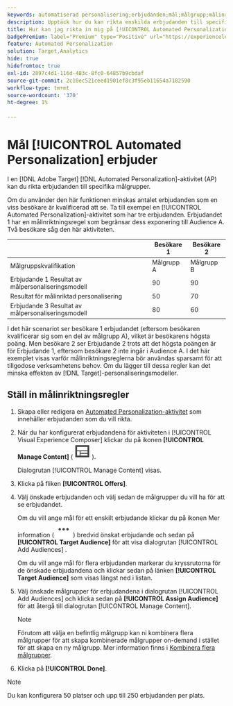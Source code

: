 ```yaml
---
keywords: automatiserad personalisering;erbjudanden;mål;målgrupp;målinriktningsregler;målinriktning
description: Upptäck hur du kan rikta enskilda erbjudanden till specifika målgrupper med hjälp av [!UICONTROL Automated Personalization] (AP)-aktiviteter.
title: Hur kan jag rikta in mig på [!UICONTROL Automated Personalization] erbjudanden?
badgePremium: label="Premium" type="Positive" url="https://experienceleague.adobe.com/docs/target/using/introduction/intro.html?lang=en#premium newtab=true" tooltip="Se vad som ingår i Target Premium."
feature: Automated Personalization
solution: Target,Analytics
hide: true
hidefromtoc: true
exl-id: 2897c4d1-116d-483c-8fc0-64857b9cbdaf
source-git-commit: 2c10ec521ceed1901ef8c3f95eb11654a7182590
workflow-type: tm+mt
source-wordcount: '370'
ht-degree: 1%

---
```


# Mål [!UICONTROL Automated Personalization] erbjuder

I en [!DNL Adobe Target] [!DNL Automated Personalization]-aktivitet (AP) kan du rikta erbjudanden till specifika målgrupper.

Om du använder den här funktionen minskas antalet erbjudanden som en viss besökare är kvalificerad att se. Ta till exempel en [!UICONTROL Automated Personalization]-aktivitet som har tre erbjudanden. Erbjudandet 1 har en målinriktningsregel som begränsar dess exponering till Audience A. Två besökare såg den här aktiviteten.

| | Besökare 1 | Besökare 2 |
|--- |--- |--- |
| Målgruppskvalifikation | Målgrupp A | Målgrupp B |
| Erbjudande 1 Resultat av målpersonaliseringsmodell | 90 | 90 |
| Resultat för målinriktad personalisering | 50 | 70 |
| Erbjudande 3 Resultat av målpersonaliseringsmodell | 80 | 60 |

I det här scenariot ser besökare 1 erbjudandet (eftersom besökaren kvalificerar sig som en del av målgrupp A), vilket är besökarens högsta poäng. Men besökare 2 ser Erbjudande 2 trots att det högsta poängen är för Erbjudande 1, eftersom besökare 2 inte ingår i Audience A. I det här exemplet visas varför målinriktningsreglerna bör användas sparsamt för att tillgodose verksamhetens behov. Om du lägger till dessa regler kan det minska effekten av [!DNL Target]-personaliseringsmodeller.

## Ställ in målinriktningsregler

1. Skapa eller redigera en [Automated Personalization-aktivitet](/help/main/c-activities/t-automated-personalization/create-ap-activity.md) som innehåller erbjudanden som du vill rikta.
1. När du har konfigurerat erbjudandena för aktiviteten i [!UICONTROL Visual Experience Composer] klickar du på ikonen **[!UICONTROL Manage Content]** ( ![ikonen Hantera innehåll](/help/main/assets/icons/Experience.svg) ).

   Dialogrutan [!UICONTROL Manage Content] visas.

1. Klicka på fliken **[!UICONTROL Offers]**.

1. Välj önskade erbjudanden och välj sedan de målgrupper du vill ha för att se erbjudandet.

   Om du vill ange mål för ett enskilt erbjudande klickar du på ikonen Mer information ( ![Mer info ](/help/main/assets/icons/MoreSmallList.svg) ) bredvid önskat erbjudande och sedan på **[!UICONTROL Target Audience]** för att visa dialogrutan [!UICONTROL Add Audiences] .

   Om du vill ange mål för flera erbjudanden markerar du kryssrutorna för de önskade erbjudandena och klickar sedan på länken **[!UICONTROL Target Audience]** som visas längst ned i listan.

1. Välj önskade målgrupper för erbjudandena i dialogrutan [!UICONTROL Add Audiences] och klicka sedan på **[!UICONTROL Assign Audience]** för att återgå till dialogrutan [!UICONTROL Manage Content].

   >[!NOTE]
   >
   >Förutom att välja en befintlig målgrupp kan ni kombinera flera målgrupper för att skapa kombinerade målgrupper on-demand i stället för att skapa en ny målgrupp. Mer information finns i [Kombinera flera målgrupper](/help/main/c-target/combining-multiple-audiences.md#concept_A7386F1EA4394BD2AB72399C225981E5).

1. Klicka på **[!UICONTROL Done]**.

>[!NOTE]
>
>Du kan konfigurera 50 platser och upp till 250 erbjudanden per plats.
